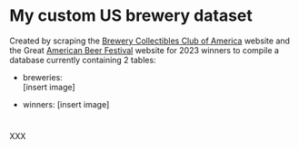 # My custom US brewery dataset
Created by scraping the [Brewery Collectibles Club of America](https://www.bcca.com/) website and the Great [American Beer Festival](https://www.greatamericanbeerfestival.com/the-competition/2023-winners/) website for 2023 winners to compile a database currently containing 2 tables:

* breweries:  
[insert image]

* winners:
  [insert image]

#
XXX
